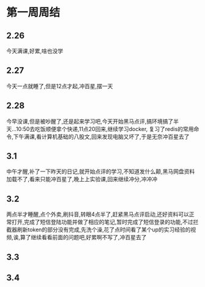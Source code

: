 # 第一周周结
## 2.26
  今天满课,好累,啥也没学
## 2.27
  今天一点就睡了,但是12点才起,冲百星,摆一天
## 2.28
  今早没课,但是被吵醒了,还是起来学习吧,今天开始黑马点评,搞环境搞了半天...10:50去吃饭顺便拿个快递,11点20回来,继续学习docker,  复习了redis的常用命令,下午满课,看计算机基础的八股文,回来发现电脑又坏了,于是无奈冲百星去了
## 3.1
  中午才醒,补了一下昨天的日记,就开始点评的学习,不知道发什么颠,黑马网盘资料加载不了,看来只能冲百星了,晚上上实验课,回来继续冲分,冲冲冲
## 3.2
  两点半才睡醒,点个外卖,刷抖音,转眼4点半了,赶紧黑马点评启动,还好资料可以正常打开,完成了短信登陆功能并做了相应的笔记,暂时完成了短信登录的功能,不过拦截器刷新token的部分没有完成,先洗个澡,花了点时间看了某个up的实习经验的视频,诶,算了继续看看前面的问题吧,好累啊不写了,冲百星去了
## 3.3

## 3.4

  